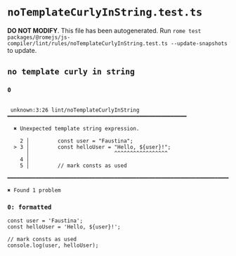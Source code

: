 # `noTemplateCurlyInString.test.ts`

**DO NOT MODIFY**. This file has been autogenerated. Run `rome test packages/@romejs/js-compiler/lint/rules/noTemplateCurlyInString.test.ts --update-snapshots` to update.

## `no template curly in string`

### `0`

```

 unknown:3:26 lint/noTemplateCurlyInString ━━━━━━━━━━━━━━━━━━━━━━━━━━━━━━━━━━━━━━━━━━━━━━━━━━━━━━━━━

  ✖ Unexpected template string expression.

    2 │         const user = "Faustina";
  > 3 │         const helloUser = "Hello, ${user}!";
      │                           ^^^^^^^^^^^^^^^^^
    4 │
    5 │         // mark consts as used

━━━━━━━━━━━━━━━━━━━━━━━━━━━━━━━━━━━━━━━━━━━━━━━━━━━━━━━━━━━━━━━━━━━━━━━━━━━━━━━━━━━━━━━━━━━━━━━━━━━━

✖ Found 1 problem

```

### `0: formatted`

```
const user = 'Faustina';
const helloUser = 'Hello, ${user}!';

// mark consts as used
console.log(user, helloUser);

```
